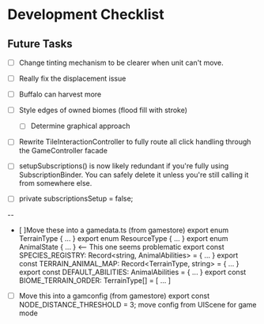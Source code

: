 # Development Checklist

## Future Tasks

- [ ] Change tinting mechanism to be clearer when unit can't move.
- [ ] Really fix the displacement issue
- [ ] Buffalo can harvest more

- [ ] Style edges of owned biomes (flood fill with stroke)
  - [ ] Determine graphical approach

- [ ] Rewrite TileInteractionController to fully route all click handling through the GameController facade

- [ ] setupSubscriptions() is now likely redundant if you're fully using SubscriptionBinder. You can safely delete it unless you're still calling it from somewhere else.

- [ ] private subscriptionsSetup = false;

--

- [ ]Move these into a gamedata.ts (from gamestore)
export enum TerrainType { ... }
export enum ResourceType { ... }
export enum AnimalState { ... }  <-- This one seems problematic
export const SPECIES_REGISTRY: Record<string, AnimalAbilities> = { ... }
export const TERRAIN_ANIMAL_MAP: Record<TerrainType, string> = { ... }
export const DEFAULT_ABILITIES: AnimalAbilities = { ... }
export const BIOME_TERRAIN_ORDER: TerrainType[] = [ ... ]

- [ ] Move this into a gamconfig (from gamestore)
export const NODE_DISTANCE_THRESHOLD = 3;
move config from UIScene for game mode 
